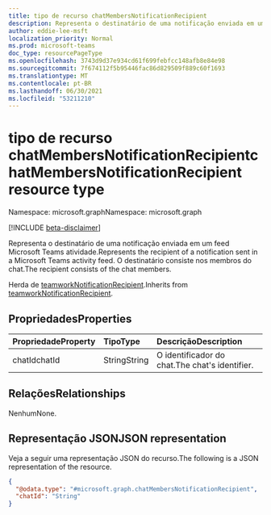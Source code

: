 ```yaml
---
title: tipo de recurso chatMembersNotificationRecipient
description: Representa o destinatário de uma notificação enviada em um feed Microsoft Teams atividade. O destinatário consiste nos membros do chat.
author: eddie-lee-msft
localization_priority: Normal
ms.prod: microsoft-teams
doc_type: resourcePageType
ms.openlocfilehash: 3743d9d37e934cd61f699febfcc148afb8e84e98
ms.sourcegitcommit: 7f674112f5b95446fac86d829509f889c60f1693
ms.translationtype: MT
ms.contentlocale: pt-BR
ms.lasthandoff: 06/30/2021
ms.locfileid: "53211210"
---
```

# <a name="chatmembersnotificationrecipient-resource-type"></a><span data-ttu-id="23636-104">tipo de recurso chatMembersNotificationRecipient</span><span class="sxs-lookup"><span data-stu-id="23636-104">chatMembersNotificationRecipient resource type</span></span>

<span data-ttu-id="23636-105">Namespace: microsoft.graph</span><span class="sxs-lookup"><span data-stu-id="23636-105">Namespace: microsoft.graph</span></span>

[!INCLUDE [beta-disclaimer](../../includes/beta-disclaimer.md)]

<span data-ttu-id="23636-106">Representa o destinatário de uma notificação enviada em um feed Microsoft Teams atividade.</span><span class="sxs-lookup"><span data-stu-id="23636-106">Represents the recipient of a notification sent in a Microsoft Teams activity feed.</span></span> <span data-ttu-id="23636-107">O destinatário consiste nos membros do chat.</span><span class="sxs-lookup"><span data-stu-id="23636-107">The recipient consists of the chat members.</span></span>

<span data-ttu-id="23636-108">Herda de [teamworkNotificationRecipient](teamworknotificationrecipient.md).</span><span class="sxs-lookup"><span data-stu-id="23636-108">Inherits from [teamworkNotificationRecipient](teamworknotificationrecipient.md).</span></span>

## <a name="properties"></a><span data-ttu-id="23636-109">Propriedades</span><span class="sxs-lookup"><span data-stu-id="23636-109">Properties</span></span>
|<span data-ttu-id="23636-110">Propriedade</span><span class="sxs-lookup"><span data-stu-id="23636-110">Property</span></span>|<span data-ttu-id="23636-111">Tipo</span><span class="sxs-lookup"><span data-stu-id="23636-111">Type</span></span>|<span data-ttu-id="23636-112">Descrição</span><span class="sxs-lookup"><span data-stu-id="23636-112">Description</span></span>|
|:---|:---|:---|
|<span data-ttu-id="23636-113">chatId</span><span class="sxs-lookup"><span data-stu-id="23636-113">chatId</span></span>|<span data-ttu-id="23636-114">String</span><span class="sxs-lookup"><span data-stu-id="23636-114">String</span></span>|<span data-ttu-id="23636-115">O identificador do chat.</span><span class="sxs-lookup"><span data-stu-id="23636-115">The chat's identifier.</span></span>|

## <a name="relationships"></a><span data-ttu-id="23636-116">Relações</span><span class="sxs-lookup"><span data-stu-id="23636-116">Relationships</span></span>
<span data-ttu-id="23636-117">Nenhum</span><span class="sxs-lookup"><span data-stu-id="23636-117">None.</span></span>

## <a name="json-representation"></a><span data-ttu-id="23636-118">Representação JSON</span><span class="sxs-lookup"><span data-stu-id="23636-118">JSON representation</span></span>
<span data-ttu-id="23636-119">Veja a seguir uma representação JSON do recurso.</span><span class="sxs-lookup"><span data-stu-id="23636-119">The following is a JSON representation of the resource.</span></span>
<!-- {
  "blockType": "resource",
  "@odata.type": "microsoft.graph.chatMembersNotificationRecipient"
}
-->

``` json
{
  "@odata.type": "#microsoft.graph.chatMembersNotificationRecipient",
  "chatId": "String"
}
```

